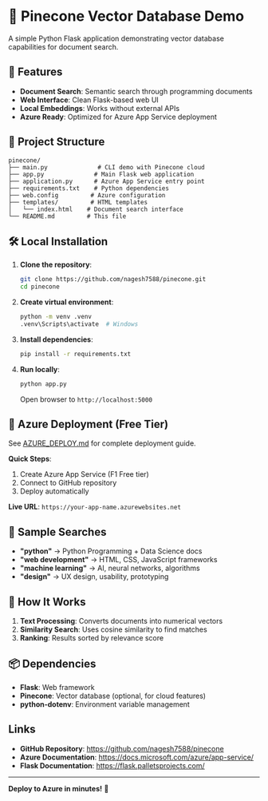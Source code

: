 # 🌲 Pinecone Vector Database Demo

A simple Python Flask application demonstrating vector database capabilities for document search.

## 🚀 Features

- **Document Search**: Semantic search through programming documents
- **Web Interface**: Clean Flask-based web UI
- **Local Embeddings**: Works without external APIs
- **Azure Ready**: Optimized for Azure App Service deployment

## 📁 Project Structure

```
pinecone/
├── main.py              # CLI demo with Pinecone cloud
├── app.py              # Main Flask web application
├── application.py      # Azure App Service entry point
├── requirements.txt    # Python dependencies
├── web.config         # Azure configuration
├── templates/         # HTML templates
│   └── index.html    # Document search interface
└── README.md         # This file
```

## 🛠️ Local Installation

1. **Clone the repository**:
   ```bash
   git clone https://github.com/nagesh7588/pinecone.git
   cd pinecone
   ```

2. **Create virtual environment**:
   ```bash
   python -m venv .venv
   .venv\Scripts\activate  # Windows
   ```

3. **Install dependencies**:
   ```bash
   pip install -r requirements.txt
   ```

4. **Run locally**:
   ```bash
   python app.py
   ```
   Open browser to `http://localhost:5000`

## 🌊 Azure Deployment (Free Tier)

See [AZURE_DEPLOY.md](AZURE_DEPLOY.md) for complete deployment guide.

**Quick Steps**:
1. Create Azure App Service (F1 Free tier)
2. Connect to GitHub repository
3. Deploy automatically

**Live URL**: `https://your-app-name.azurewebsites.net`

## 🎯 Sample Searches

- **"python"** → Python Programming + Data Science docs
- **"web development"** → HTML, CSS, JavaScript frameworks
- **"machine learning"** → AI, neural networks, algorithms
- **"design"** → UX design, usability, prototyping

## 🧠 How It Works

1. **Text Processing**: Converts documents into numerical vectors
2. **Similarity Search**: Uses cosine similarity to find matches
3. **Ranking**: Results sorted by relevance score

## 📦 Dependencies

- **Flask**: Web framework
- **Pinecone**: Vector database (optional, for cloud features)
- **python-dotenv**: Environment variable management

##  Links

- **GitHub Repository**: https://github.com/nagesh7588/pinecone
- **Azure Documentation**: https://docs.microsoft.com/azure/app-service/
- **Flask Documentation**: https://flask.palletsprojects.com/

---

**Deploy to Azure in minutes!** 🌊
